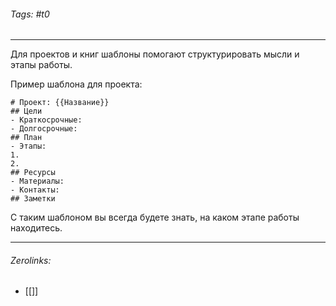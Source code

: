 ###### Tags:  #t0
___
Для проектов и книг шаблоны помогают структурировать мысли и этапы работы.

Пример шаблона для проекта:

```
# Проект: {{Название}}  
## Цели  
- Краткосрочные:  
- Долгосрочные:  
## План  
- Этапы:  
1.  
2.  
## Ресурсы  
- Материалы:  
- Контакты:  
## Заметки  
```

С таким шаблоном вы всегда будете знать, на каком этапе работы находитесь.
___
###### Zerolinks: 
- [[]]